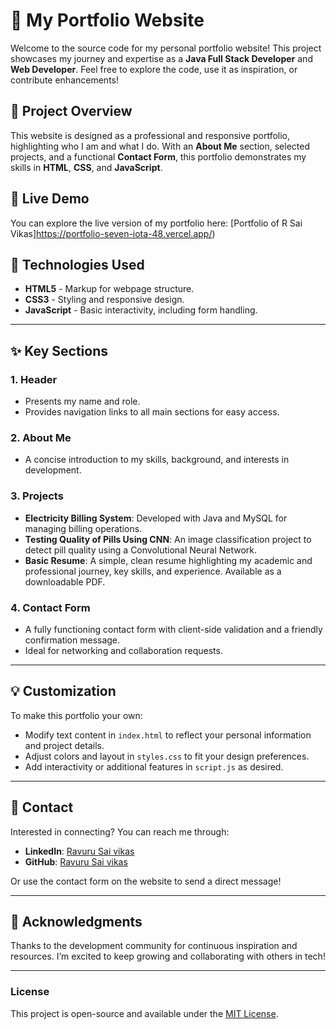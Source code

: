 # 📂 My Portfolio Website

Welcome to the source code for my personal portfolio website! This project showcases my journey and expertise as a **Java Full Stack Developer** and **Web Developer**. Feel free to explore the code, use it as inspiration, or contribute enhancements!

## 🌟 Project Overview

This website is designed as a professional and responsive portfolio, highlighting who I am and what I do. With an **About Me** section, selected projects, and a functional **Contact Form**, this portfolio demonstrates my skills in **HTML**, **CSS**, and **JavaScript**.

## 🚀 Live Demo

You can explore the live version of my portfolio here: [Portfolio of R Sai Vikas]https://portfolio-seven-iota-48.vercel.app/)


## 🔧 Technologies Used

- **HTML5** - Markup for webpage structure.
- **CSS3** - Styling and responsive design.
- **JavaScript** - Basic interactivity, including form handling.

---

## ✨ Key Sections

### 1. **Header**
   - Presents my name and role.
   - Provides navigation links to all main sections for easy access.

### 2. **About Me**
   - A concise introduction to my skills, background, and interests in development.

### 3. **Projects**
   - **Electricity Billing System**: Developed with Java and MySQL for managing billing operations.
   - **Testing Quality of Pills Using CNN**: An image classification project to detect pill quality using a Convolutional Neural Network.
   - **Basic Resume**: A simple, clean resume highlighting my academic and professional journey, key skills, and experience. Available as a downloadable PDF.

### 4. **Contact Form**
   - A fully functioning contact form with client-side validation and a friendly confirmation message.
   - Ideal for networking and collaboration requests.

---

## 💡 Customization

To make this portfolio your own:
- Modify text content in `index.html` to reflect your personal information and project details.
- Adjust colors and layout in `styles.css` to fit your design preferences.
- Add interactivity or additional features in `script.js` as desired.

---

## 💬 Contact

Interested in connecting? You can reach me through:
- **LinkedIn**: [Ravuru Sai vikas](https://www.linkedin.com/in/sai-vikas-ravuru-b3001b295/)
- **GitHub**: [Ravuru Sai vikas](https://github.com/saivikasravuru)
  
Or use the contact form on the website to send a direct message!

---

## 🎉 Acknowledgments

Thanks to the development community for continuous inspiration and resources. I’m excited to keep growing and collaborating with others in tech!

---

### License

This project is open-source and available under the [MIT License](LICENSE).

